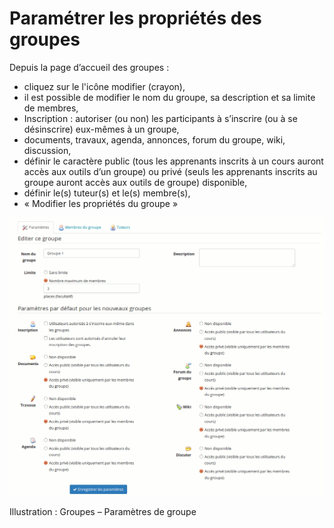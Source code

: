 # Paramétrer les propriétés des groupes

Depuis la page d’accueil des groupes :

* cliquez sur le l'icône modifier \(crayon\),
* il est possible de modifier le nom du groupe, sa description et sa limite de membres,
* Inscription : autoriser \(ou non\) les participants à s’inscrire \(ou à se désinscrire\) eux-mêmes à un groupe,
* documents, travaux, agenda, annonces, forum du groupe, wiki, discussion,
* définir le caractère public \(tous les apprenants inscrits à un cours auront accès aux outils d’un groupe\) ou privé \(seuls les apprenants inscrits au groupe auront accès aux outils de groupe\) disponible,
* définir le\(s\) tuteur\(s\) et le\(s\) membre\(s\),
* « Modifier les propriétés du groupe »

![](../../.gitbook/assets/image239%20%281%29.png)

Illustration : Groupes – Paramètres de groupe

